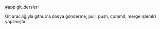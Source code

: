 #app 
git_dersleri


Git aracılığıyla github'a dosya gönderme, pull, push, commit, merge işlemlri yapılmıştır.
